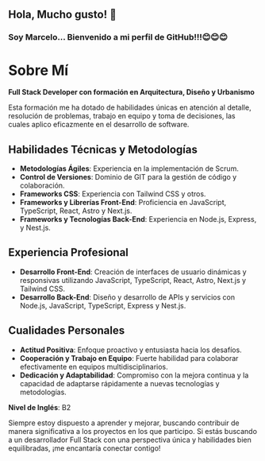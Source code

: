 ## Hola, Mucho gusto! 👋

### Soy Marcelo... Bienvenido a mi perfil de GitHub!!!😊😊😊

# Sobre Mí

**Full Stack Developer con formación en Arquitectura, Diseño y Urbanismo**

Esta formación me ha dotado de habilidades únicas en atención al detalle, resolución de problemas, trabajo en equipo y toma de decisiones, las cuales aplico eficazmente en el desarrollo de software.

## Habilidades Técnicas y Metodologías

- **Metodologías Ágiles**: Experiencia en la implementación de Scrum.
- **Control de Versiones**: Dominio de GIT para la gestión de código y colaboración.
- **Frameworks CSS**: Experiencia con Tailwind CSS y otros.
- **Frameworks y Librerías Front-End**: Proficiencia en JavaScript, TypeScript, React, Astro y Next.js.
- **Frameworks y Tecnologías Back-End**: Experiencia en Node.js, Express, y Nest.js.

## Experiencia Profesional

- **Desarrollo Front-End**: Creación de interfaces de usuario dinámicas y responsivas utilizando JavaScript, TypeScript, React, Astro, Next.js y Tailwind CSS.
- **Desarrollo Back-End**: Diseño y desarrollo de APIs y servicios con Node.js, JavaScript, TypeScript, Express y Nest.js.

## Cualidades Personales

- **Actitud Positiva**: Enfoque proactivo y entusiasta hacia los desafíos.
- **Cooperación y Trabajo en Equipo**: Fuerte habilidad para colaborar efectivamente en equipos multidisciplinarios.
- **Dedicación y Adaptabilidad**: Compromiso con la mejora continua y la capacidad de adaptarse rápidamente a nuevas tecnologías y metodologías.

**Nivel de Inglés**: B2

Siempre estoy dispuesto a aprender y mejorar, buscando contribuir de manera significativa a los proyectos en los que participo. Si estás buscando a un desarrollador Full Stack con una perspectiva única y habilidades bien equilibradas, ¡me encantaría conectar contigo!
